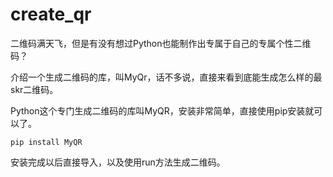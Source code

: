 # create_qr

二维码满天飞，但是有没有想过Python也能制作出专属于自己的专属个性二维码？

介绍一个生成二维码的库，叫MyQr，话不多说，直接来看到底能生成怎么样的最skr二维码。

Python这个专门生成二维码的库叫MyQR，安装非常简单，直接使用pip安装就可以了。

```
pip install MyQR
```

安装完成以后直接导入，以及使用run方法生成二维码。
